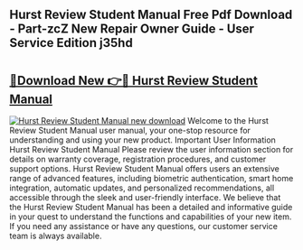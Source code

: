 ## Hurst Review Student Manual Free Pdf Download - Part-zcZ New Repair Owner Guide - User Service Edition j35hd

# <h2><a href="http://bc13022.oget.top/?id=Hurst+Review+Student+Manual">🔗Download New 👉🔴 Hurst Review Student Manual</a></h2>

[![Hurst Review Student Manual new download](https://i.imgur.com/5g1atiW.png)](http://bc13022.oget.top/?id=Hurst+Review+Student+Manual)
Welcome to the Hurst Review Student Manual user manual, your one-stop resource for understanding and using your new product. Important User Information Hurst Review Student Manual Please review the user information section for details on warranty coverage, registration procedures, and customer support options. Hurst Review Student Manual offers users an extensive range of advanced features, including biometric authentication, smart home integration, automatic updates, and personalized recommendations, all accessible through the sleek and user-friendly interface. We believe that the Hurst Review Student Manual has been a detailed and informative guide in your quest to understand the functions and capabilities of your new item. If you need any assistance or have any questions, our customer service team is always available.
